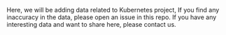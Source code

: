 Here, we will be adding data related to Kubernetes project, If you find any inaccuracy in the data, please open an issue in this repo. If you have any interesting data and want to share here, please contact us.

